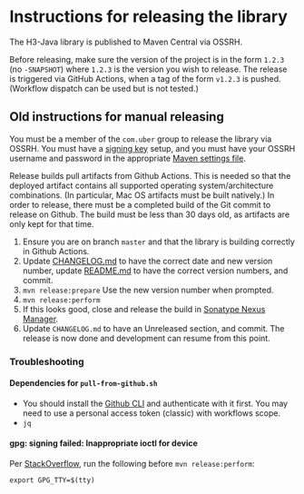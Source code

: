 # Instructions for releasing the library

The H3-Java library is published to Maven Central via OSSRH.

Before releasing, make sure the version of the project is in the form `1.2.3` (no `-SNAPSHOT`) where `1.2.3` is the version you wish to release. The release is triggered via GitHub Actions, when a tag of the form `v1.2.3` is pushed. (Workflow dispatch can be used but is not tested.)

## Old instructions for manual releasing

You must be a member of the `com.uber` group to release the library via OSSRH. You must have a [signing key](http://central.sonatype.org/pages/working-with-pgp-signatures.html) setup, and you must have your OSSRH username and password in the appropriate [Maven settings file](http://central.sonatype.org/pages/apache-maven.html).

Release builds pull artifacts from Github Actions. This is needed so that the deployed artifact contains all supported operating system/architecture combinations. (In particular, Mac OS artifacts must be built natively.) In order to release, there must be a completed build of the Git commit to release on Github. The build must be less than 30 days old, as artifacts are only kept for that time.

1. Ensure you are on branch `master` and that the library is building correctly in Github Actions.
2. Update [CHANGELOG.md](../CHANGELOG.md) to have the correct date and new version number, update [README.md](../README.md) to have the correct version numbers, and commit.
3. `mvn release:prepare` Use the new version number when prompted.
4. `mvn release:perform`
5. If this looks good, close and release the build in [Sonatype Nexus Manager](https://oss.sonatype.org/).
6. Update `CHANGELOG.md` to have an Unreleased section, and commit. The release is now done and development can resume from this point.

### Troubleshooting

#### Dependencies for `pull-from-github.sh`

* You should install the [Github CLI](https://cli.github.com) and authenticate with it first. You may need to use a personal access token (classic) with workflows scope.
* `jq`

#### gpg: signing failed: Inappropriate ioctl for device

Per [StackOverflow](https://stackoverflow.com/questions/57591432/gpg-signing-failed-inappropriate-ioctl-for-device-on-macos-with-maven), run the following before `mvn release:perform`:

```
export GPG_TTY=$(tty)
```
